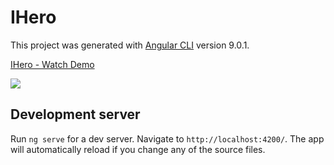 # IHero

This project was generated with [Angular CLI](https://github.com/angular/angular-cli) version 9.0.1.

<a href="https://www.loom.com/share/8f2ea5deb3cf4ca6a5d4a4bc2a1db731"> <p>IHero - Watch Demo</p> <img style="max-width:1100px;" src="https://cdn.loom.com/sessions/thumbnails/8f2ea5deb3cf4ca6a5d4a4bc2a1db731-with-play.gif"> </a>

## Development server

Run `ng serve` for a dev server. Navigate to `http://localhost:4200/`. The app will automatically reload if you change any of the source files.
